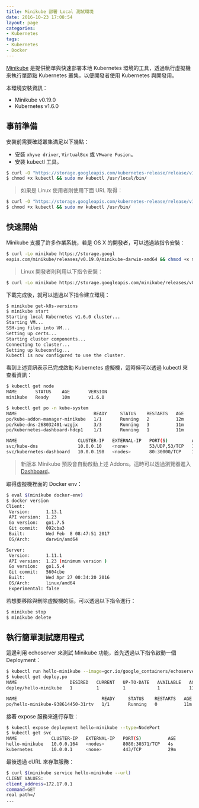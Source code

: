 ```yaml
---
title: Minikube 部署 Local 測試環境
date: 2016-10-23 17:08:54
layout: page
categories:
- Kubernetes
tags:
- Kubernetes
- Docker
---
```

[Minikube](https://github.com/kubernetes/minikube) 是提供簡單與快速部署本地 Kubernetes 環境的工具，透過執行虛擬機來執行單節點 Kubernetes 叢集，以便開發者使用 Kubernetes 與開發用。

本環境安裝資訊：
* Minikube v0.19.0
* Kubernetes v1.6.0

<!--more-->

## 事前準備
安裝前需要確認叢集滿足以下幾點：
* 安裝 `xhyve driver`, `VirtualBox` 或 `VMware Fusion`。
* 安裝 kubectl 工具。

```sh
$ curl -O "https://storage.googleapis.com/kubernetes-release/release/v1.6.0/bin/darwin/amd64/kubectl"
$ chmod +x kubectl && sudo mv kubectl /usr/local/bin/
```
> 如果是 Linux 使用者則使用下面 URL 取得：
```sh
$ curl -O "https://storage.googleapis.com/kubernetes-release/release/v1.6.0//bin/linux/amd64/kubectl"
$ chmod +x kubectl && sudo mv kubectl /usr/bin/
```

## 快速開始
Minikube 支援了許多作業系統，若是 OS X 的開發者，可以透過該指令安裝：
```sh
$ curl -Lo minikube https://storage.googl
eapis.com/minikube/releases/v0.19.0/minikube-darwin-amd64 && chmod +x minikube && sudo mv minikube /usr/local/bin/
```
> Linux 開發者則利用以下指令安裝：
```sh
$ curl -Lo minikube https://storage.googleapis.com/minikube/releases/v0.19.0/minikube-linux-amd64 && chmod +x minikube && sudo mv minikube /usr/local/bin/
```

下載完成後，就可以透過以下指令建立環境：
```sh
$ minikube get-k8s-versions
$ minikube start
Starting local Kubernetes v1.6.0 cluster...
Starting VM...
SSH-ing files into VM...
Setting up certs...
Starting cluster components...
Connecting to cluster...
Setting up kubeconfig...
Kubectl is now configured to use the cluster.
```

看到上述資訊表示已完成啟動 Kubernetes 虛擬機，這時候可以透過 kubectl 來查看資訊：
```sh
$ kubectl get node
NAME       STATUS    AGE       VERSION
minikube   Ready     10m       v1.6.0

$ kubectl get po -n kube-system
NAME                             READY     STATUS    RESTARTS   AGE
po/kube-addon-manager-minikube   1/1       Running   2          12m
po/kube-dns-268032401-wzgjx      3/3       Running   3          11m
po/kubernetes-dashboard-hdcp1    1/1       Running   1          11m

NAME                       CLUSTER-IP   EXTERNAL-IP   PORT(S)         AGE
svc/kube-dns               10.0.0.10    <none>        53/UDP,53/TCP   11m
svc/kubernetes-dashboard   10.0.0.198   <nodes>       80:30000/TCP    11m
```
> 新版本 Minikube 預設會自動啟動上述 Addons。這時可以透過瀏覽器進入 [Dashboard](http://192.168.99.100:30000/)。

取得虛擬機裡面的 Docker env：
```sh
$ eval $(minikube docker-env)
$ docker version
Client:
 Version:      1.13.1
 API version:  1.23
 Go version:   go1.7.5
 Git commit:   092cba3
 Built:        Wed Feb  8 08:47:51 2017
 OS/Arch:      darwin/amd64

Server:
 Version:      1.11.1
 API version:  1.23 (minimum version )
 Go version:   go1.5.4
 Git commit:   5604cbe
 Built:        Wed Apr 27 00:34:20 2016
 OS/Arch:      linux/amd64
 Experimental: false
```

若想要移除與刪除虛擬機的話，可以透過以下指令進行：
```sh
$ minikube stop
$ minikube delete
```

## 執行簡單測試應用程式
這邊利用 echoserver 來測試 Minikube 功能，首先透過以下指令啟動一個 Deployment：
```sh
$ kubectl run hello-minikube --image=gcr.io/google_containers/echoserver:1.4 --port=8080
$ kubectl get deploy,po
NAME                    DESIRED   CURRENT   UP-TO-DATE   AVAILABLE   AGE
deploy/hello-minikube   1         1         1            1           11m

NAME                                READY     STATUS    RESTARTS   AGE
po/hello-minikube-938614450-31rtv   1/1       Running   0          11m
```

接著 expose 服務來進行存取：
```sh
$ kubectl expose deployment hello-minikube --type=NodePort
$ kubectl get svc
NAME             CLUSTER-IP   EXTERNAL-IP   PORT(S)          AGE
hello-minikube   10.0.0.164   <nodes>       8080:30371/TCP   4s
kubernetes       10.0.0.1     <none>        443/TCP          29m
```

最後透過 cURL 來存取服務：
```sh
$ curl $(minikube service hello-minikube --url)
CLIENT VALUES:
client_address=172.17.0.1
command=GET
real path=/
...
```
